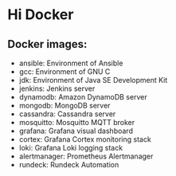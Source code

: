 # Hi Docker

## Docker images:
  * ansible: Environment of Ansible
  * gcc: Environment of GNU C
  * jdk: Environment of Java SE Development Kit
  * jenkins: Jenkins server
  * dynamodb: Amazon DynamoDB server
  * mongodb: MongoDB server
  * cassandra: Cassandra server
  * mosquitto: Mosquitto MQTT broker
  * grafana: Grafana visual dashboard
  * cortex: Grafana Cortex monitoring stack
  * loki: Grafana Loki logging stack
  * alertmanager: Prometheus Alertmanager
  * rundeck: Rundeck Automation

